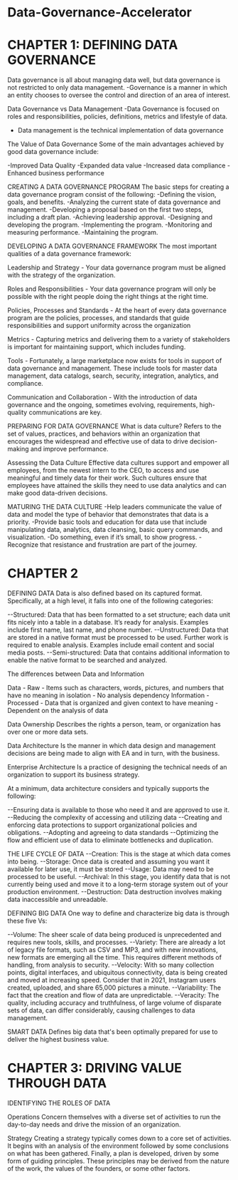 # Data-Governance-Accelerator

# CHAPTER 1: DEFINING DATA GOVERNANCE
Data governance is all about managing data well, but data governance is not restricted to only data management.
-Governance is a manner in which an entity chooses to oversee the control and direction of an area of interest.

Data Governance vs Data Management
-Data Governance is focused on roles and responsibilities, policies, definitions, metrics and lifestyle of data.
- Data management is the technical implementation of data governance

The Value of Data Governance
Some of the main advantages achieved by good data governance include:

-Improved Data Quality
-Expanded data value
-Increased data compliance
-Enhanced business performance

CREATING A DATA GOVERNANCE PROGRAM
The basic steps for creating a data governance program consist of the following:
-Defining the vision, goals, and benefits.
-Analyzing the current state of data governance and management.
-Developing a proposal based on the first two steps, including a draft plan.
-Achieving leadership approval.
-Designing and developing the program.
-Implementing the program.
-Monitoring and measuring performance.
-Maintaining the program.

DEVELOPING A DATA GOVERNANCE FRAMEWORK
The most important qualities of a data governance framework:

Leadership and Strategy - Your data governance program must be aligned with the strategy of the organization.

Roles and Responsibilities - Your data governance program will only be possible with the right people doing the right things at the right time. 

Policies, Processes and Standards - At the heart of every data governance program are the policies, processes, and standards that guide responsibilities and support uniformity across the organization

Metrics - Capturing metrics and delivering them to a variety of stakeholders is important for maintaining support, which includes funding.

Tools - Fortunately, a large marketplace now exists for tools in support of data governance and management. These include tools for master data management, data catalogs, search, security, integration, analytics, and compliance. 

Communication and Collaboration - With the introduction of data governance and the ongoing, sometimes evolving, requirements, high-quality communications are key.

PREPARING FOR DATA GOVERNANCE
What is data culture?
Refers to the set of values, practices, and behaviors within an organization that encourages the widespread and effective use of data to drive decision-making and improve performance.

Assessing the Data Culture
Effective data cultures support and empower all employees, from the newest intern to the CEO, to access and use meaningful and timely data for their work. Such cultures ensure that employees have attained the skills they need to use data analytics and can make good data-driven decisions. 

MATURING THE DATA CULTURE
-Help leaders communicate the value of data and model the type of behavior that demonstrates that data is a priority.
-Provide basic tools and education for data use that include manipulating data, analytics, data cleansing, basic query commands, and visualization.
-Do something, even if it’s small, to show progress. 
-Recognize that resistance and frustration are part of the journey.

# CHAPTER 2 
DEFINING DATA
Data is also defined based on its captured format. Specifically, at a high level, it falls into one of the following categories:

--Structured: Data that has been formatted to a set structure; each data unit fits nicely into a table in a database. It’s ready for analysis. Examples include first name, last name, and phone number.
--Unstructured: Data that are stored in a native format must be processed to be used. Further work is required to enable analysis. Examples include email content and social media posts.
--Semi-structured: Data that contains additional information to enable the native format to be searched and analyzed.


The differences between Data and Information

Data - Raw
     - Items such as characters, words, pictures, and numbers that have no meaning in 
       isolation
     - No analysis dependency
Information - Processed 
            - Data that is organized and given context to have meaning
            - Dependent on the analysis of data


Data Ownership
Describes the rights a person, team, or organization has over one or more data sets.


Data Architecture
Is the manner in which data design and management decisions are being made to align with EA and in turn, with the business.

Enterprise Architecture
Is a practice of designing the technical needs of an organization to support its business strategy. 

At a minimum, data architecture considers and typically supports the following:

--Ensuring data is available to those who need it and are approved to use it.
--Reducing the complexity of accessing and utilizing data
--Creating and enforcing data protections to support organizational policies and obligations.
--Adopting and agreeing to data standards
--Optimizing the flow and efficient use of data to eliminate bottlenecks and duplication.

THE LIFE CYCLE OF DATA
--Creation:  This is the stage at which data comes into being.
--Storage:  Once data is created and assuming you want it available for later use, it must be stored
--Usage: Data may need to be processed to be useful.
--Archival:  In this stage, you identify data that is not currently being used and move it to a long-term storage system out of your production environment.
--Destruction:  Data destruction involves making data inaccessible and unreadable.

DEFINING BIG DATA
One way to define and characterize big data is through these five Vs:

--Volume: The sheer scale of data being produced is unprecedented and requires new tools, skills, and processes.
--Variety: There are already a lot of legacy file formats, such as CSV and MP3, and with new innovations, new formats are emerging all the time. This requires different methods of handling, from analysis to security.
--Velocity: With so many collection points, digital interfaces, and ubiquitous connectivity, data is being created and moved at increasing speed. Consider that in 2021, Instagram users created, uploaded, and share 65,000 pictures a minute.
--Variability:  The fact that the creation and flow of data are unpredictable.
--Veracity:  The quality, including accuracy and truthfulness, of large volume of disparate sets of data, can differ considerably, causing challenges to data management.

SMART DATA
Defines big data that's been optimally prepared for use to deliver the highest business value.

# CHAPTER 3: DRIVING VALUE THROUGH DATA
IDENTIFYING THE ROLES OF DATA

Operations
Concern themselves with a diverse set of activities to run the day-to-day needs and drive the mission of an organization.

Strategy
Creating a strategy typically comes down to a core set of activities. It begins with an analysis of the environment followed by some conclusions on what has been gathered. Finally, a plan is developed, driven by some form of guiding principles. These principles may be derived from the nature of the work, the values of the founders, or some other factors.

          




















